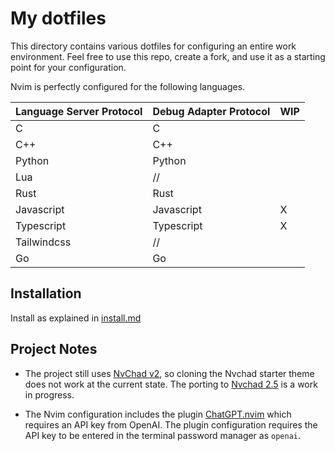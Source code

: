 # My dotfiles

This directory contains various dotfiles for configuring an entire work environment.
Feel free to use this repo, create a fork, and use it as a starting point for your configuration.

Nvim is perfectly configured for the following languages.

| Language Server Protocol | Debug Adapter Protocol | WIP |
| ------------------------ | ---------------------- | --- |
| C                        | C                      |     |
| C++                      | C++                    |     |
| Python                   | Python                 |     |
| Lua                      | //                     |     |
| Rust                     | Rust                   |     |
| Javascript               | Javascript             | X   |
| Typescript               | Typescript             | X   |
| Tailwindcss              | //                     |     |
| Go                       | Go                     |     |

## Installation

Install as explained in [install.md](https://github.com/matteocavestri/dotfiles/blob/main/docs/install.md)

## Project Notes

- The project still uses [NvChad v2](https://nvchad.com/news/v2.0_release), so cloning the Nvchad starter theme does not work at the current state. The porting to [Nvchad 2.5](https://nvchad.com/news/v2.5_release) is a work in progress.

- The Nvim configuration includes the plugin [ChatGPT.nvim](https://github.com/jackMort/ChatGPT.nvim) which requires an API key from OpenAI. The plugin configuration requires the API key to be entered in the terminal password manager as `openai`.
